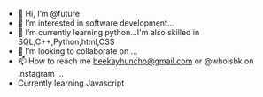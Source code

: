 - 👋 Hi, I’m @future
- 👀 I’m interested in software development...
- 🌱 I’m currently learning python...I'm also skilled in SQL,C++,Python,html,CSS
- 💞️ I’m looking to collaborate on ...
- 📫 How to reach me beekayhuncho@gmail.com or @whoisbk on Instagram ...
- Currently learning Javascript
<!---
Whoisbk/Whoisbk is a ✨ special ✨ repository because its `README.md` (this file) appears on your GitHub profile.
You can click the Preview link to take a look at your changes.
--->
